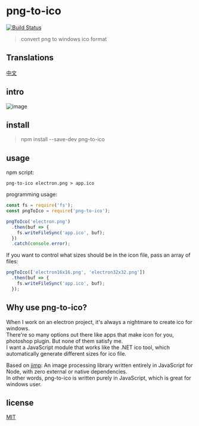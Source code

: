 # png-to-ico

[![Build Status](https://github.com/PosBytz/png-to-ico/workflows/CI/badge.svg)](https://github.com/PosBytz/png-to-ico/actions?workflow=CI)

> convert png to windows ico format

## Translations

[中文](README_CN.md)

## intro

![image](assets/png-to-ico.gif)

## install

> npm install --save-dev png-to-ico

## usage

npm script:

```
png-to-ico electron.png > app.ico
```

programming usage:

```JavaScript
const fs = require('fs');
const pngToIco = require('png-to-ico');

pngToIco('electron.png')
  .then(buf => {
    fs.writeFileSync('app.ico', buf);
  })
  .catch(console.error);
```

If you want to control what sizes should be in the icon file, pass an array of files:

```JavaScript
pngToIco(['electron16x16.png', 'electron32x32.png'])
  .then(buf => {
    fs.writeFileSync('app.ico', buf);
  });
```

## Why use png-to-ico?

When I work on an electron project, it's always a nightmare to create ico for windows.  
There're so many options out there like apps that make icon for you, photoshop plugin. But none of them satisfy me.  
I want a JavaScript module that works like the .NET ico tool, which automatically generate different sizes for ico file.

Based on [jimp](https://github.com/oliver-moran/jimp):
An image processing library written entirely in JavaScript for Node, with zero external or native dependencies.  
In other words, png-to-ico is written purely in JavaScript, which is great for windows user.

## license

[MIT](LICENSE)
